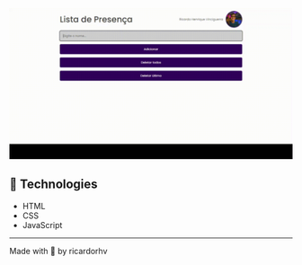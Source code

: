 ![](/.github/preview.gif)
## 🧪 Technologies
- HTML
- CSS
- JavaScript

<hr>

Made with 💙 by ricardorhv
